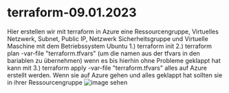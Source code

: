 # terraform-09.01.2023
Hier erstellen wir mit terraform in Azure eine Ressourcengruppe, Virtuelles Netzwerk, Subnet, Public IP, Netzwerk Sicherheitsgruppe und Virtuelle Maschine mit dem Betriebssystem Ubuntu
1.) terraform init
2.) terraform plan -var-file "terraform.tfvars" (um die namen aus der tfvars in den bariablen zu übernehmen)
wenn es bis hierhin ohne Probleme geklappt hat kann mit
3.) terraform apply -var-file "terraform.tfvars"
alles auf Azure erstellt werden.
Wenn sie auf Azure gehen und alles geklappt hat sollten sie in ihrer Ressourcengruppe 
![image](https://user-images.githubusercontent.com/102225659/211286249-9ad3d6ea-4732-413d-97a9-3802ab074398.png)
sehen
